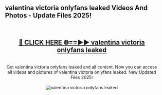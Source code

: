 <h2>valentina victoria onlyfans leaked Videos And Photos - Update Files 2025!</h2>
<br>
<div align="center">
<h2><a href="https://top-ai-tools.click/QrbHav" rel="nofollow">🔴 CLICK HERE 🌐==►► valentina victoria onlyfans leaked</a></h2>
<br>
Get valentina victoria onlyfans leaked and all content. Now you can access all videos and pictures of valentina victoria onlyfans leaked. New Updated Files 2025!
<br>
<br>
<a href="https://top-ai-tools.click/QrbHav" rel="nofollow" data-target="animated-image.originalLink"><img src="https://i.ibb.co.com/WyWwxjT/player-gif2.gif" alt="valentina victoria onlyfans leaked" style="max-width: 100%; display: inline-block;" data-target="animated-image.originalImage"></a>
</div>
<br>